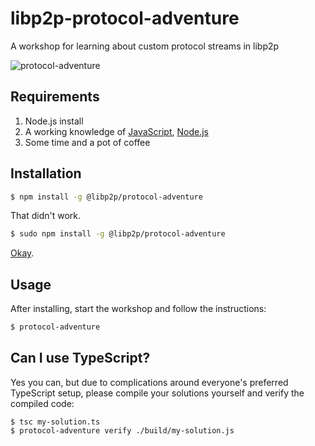 # libp2p-protocol-adventure

A workshop for learning about custom protocol streams in libp2p

![protocol-adventure](https://raw.githubusercontent.com/libp2p/js-libp2p-protocol-adventure/master/assets/image.png)

## Requirements

1. Node.js install
1. A working knowledge of [JavaScript](https://www.npmjs.com/package/javascripting), [Node.js](https://www.npmjs.com/package/learnyounode)
1. Some time and a pot of coffee

## Installation

```sh
$ npm install -g @libp2p/protocol-adventure
```

That didn't work.

```sh
$ sudo npm install -g @libp2p/protocol-adventure
```

[Okay](https://xkcd.com/149/).

## Usage

After installing, start the workshop and follow the instructions:

```sh
$ protocol-adventure
```

## Can I use TypeScript?

Yes you can, but due to complications around everyone's preferred TypeScript setup, please compile your solutions yourself and verify the compiled code:

```console
$ tsc my-solution.ts
$ protocol-adventure verify ./build/my-solution.js
```
